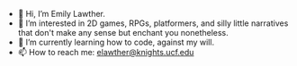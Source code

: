 - 👋 Hi, I’m Emily Lawther.
- 👀 I’m interested in 2D games, RPGs, platformers, and silly little narratives that don't make any sense but enchant you nonetheless.
- 🌱 I’m currently learning how to code, against my will.
- 📫 How to reach me: elawther@knights.ucf.edu

<!---
emilyrae23/emilyrae23 is a ✨ special ✨ repository because its `README.md` (this file) appears on your GitHub profile.
You can click the Preview link to take a look at your changes.
--->
